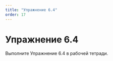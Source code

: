 ```yaml
---
title: "Упражнение 6.4"
order: 17
---
```


# Упражнение 6.4

Выполните Упражнение 6.4 в рабочей тетради.